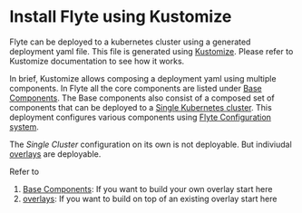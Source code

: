 # Install Flyte using Kustomize
Flyte can be deployed to a kubernetes cluster using a generated deployment yaml file. This file is generated using [Kustomize](https://kubectl.docs.kubernetes.io/pages/reference/kustomize.html).
Please refer to Kustomize documentation to see how it works.

In brief, Kustomize allows composing a deployment yaml using multiple components. In Flyte all the core components are listed under [Base Components](./base). The Base components also consist of
a composed set of components that can be deployed to a [Single Kubernetes cluster](./base/single_cluster). This deployment configures various components using [Flyte Configuration
system](todo).

The *Single Cluster* configuration on its own is not deployable. But indiviudal [overlays](./overlays) are deployable. 

Refer to
1. [Base Components](./base): If you want to build your own overlay start here
1. [overlays](./overlays): If you want to build on top of an existing overlay start here
